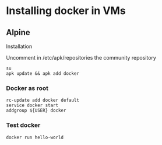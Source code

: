 # Installing docker in VMs

## Alpine

Installation


Uncomment in /etc/apk/repositories the community repository

```
su
apk update && apk add docker
```

### Docker as root

```
rc-update add docker default
service docker start
addgroup ${USER} docker
```

### Test docker

`docker run hello-world`



